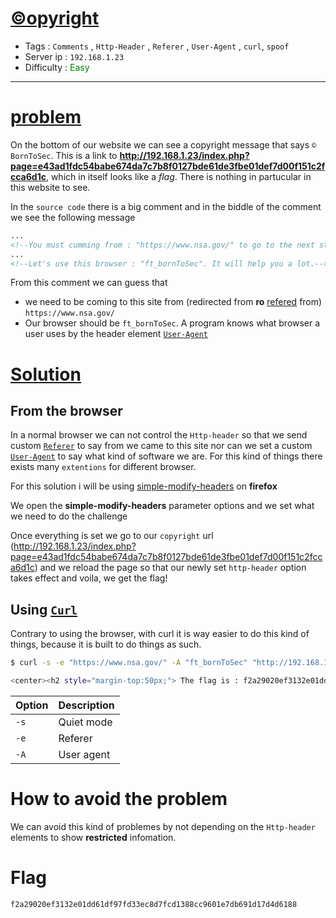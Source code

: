 # <span style="text-decoration: underline"> ©opyright </span>

- Tags : `Comments` , `Http-Header` , `Referer` , `User-Agent` , `curl`, `spoof`
- Server ip : `192.168.1.23 `
- Difficulty : <span style="color : green">Easy</span>
___


# <span style="text-decoration: underline">problem</span>

On the bottom of our website we can see a copyright message that says `© BornToSec`. This is a link to **http://192.168.1.23/index.php?page=e43ad1fdc54babe674da7c7b8f0127bde61de3fbe01def7d00f151c2fcca6d1c**, which in itself looks like a *flag*. There is nothing in partucular in this website to see.


In the `source code` there is a big comment and in the biddle of the comment we see the following message

```html
...
<!--You must cumming from : "https://www.nsa.gov/" to go to the next step-->
...
<!--Let's use this browser : "ft_bornToSec". It will help you a lot.-->
```

From this comment we can guess that

- we need to be coming to this site from (redirected from **ro** [refered](https://developer.mozilla.org/en-US/docs/Web/HTTP/Headers/Referer) from) `https://www.nsa.gov/`
- Our browser should be `ft_bornToSec`. A program knows what browser a user uses by the header element [`User-Agent`](https://developer.mozilla.org/en-US/docs/Web/HTTP/Headers/User-Agent)




# <span style="text-decoration: underline">Solution</span>

## From the browser

In a normal browser we can not control the `Http-header` so that we send custom [`Referer`](https://developer.mozilla.org/en-US/docs/Web/HTTP/Headers/Referer) to say from we came to this site nor can we set a custom [`User-Agent`](https://developer.mozilla.org/en-US/docs/Web/HTTP/Headers/User-Agent) to say what kind of software we are. For this kind of things there exists many `extentions` for different browser.

For this solution i will be using [simple-modify-headers](https://addons.mozilla.org/fr/firefox/addon/simple-modify-header/?utm_source=addons.mozilla.org&utm_medium=referral&utm_content=search) on **firefox**

We open the **simple-modify-headers** parameter options and we set what we need to do the challenge


Once everything is set we go to our `copyright` url (http://192.168.1.23/index.php?page=e43ad1fdc54babe674da7c7b8f0127bde61de3fbe01def7d00f151c2fcca6d1c) and we reload the page so that our newly set `http-header` option takes effect and voila, we get the flag!


## Using [`Curl`](https://curl.se/)

Contrary to using the browser, with curl it is way easier to do this kind of things, because it is built to do things as such.

```bash
$ curl -s -e "https://www.nsa.gov/" -A "ft_bornToSec" "http://192.168.1.23/index.php?page=e43ad1fdc54babe674da7c7b8f0127bde61de3fbe01def7d00f151c2fcca6d1c" | grep flag

<center><h2 style="margin-top:50px;"> The flag is : f2a29020ef3132e01dd61df97fd33ec8d7fcd1388cc9601e7db691d17d4d6188</h2><br/><img src="images/win.png" alt="" width=200px height=200px></center> <audio id="best_music_ever" src="audio/music.mp3"preload="true" loop="loop" autoplay="autoplay">
```

|Option|Description|
|--|-- |
|`-s` | Quiet mode|
|`-e`| Referer |
|`-A`| User agent|

# How to avoid the problem
We can avoid this kind of problemes by not depending on the `Http-header` elements to show **restricted** infomation.


# Flag

```text
f2a29020ef3132e01dd61df97fd33ec8d7fcd1388cc9601e7db691d17d4d6188
```